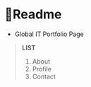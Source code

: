 # :page_facing_up:Readme

- Global IT Portfolio Page

> **LIST**
>
> 1. About
> 2. Profile
> 3. Contact